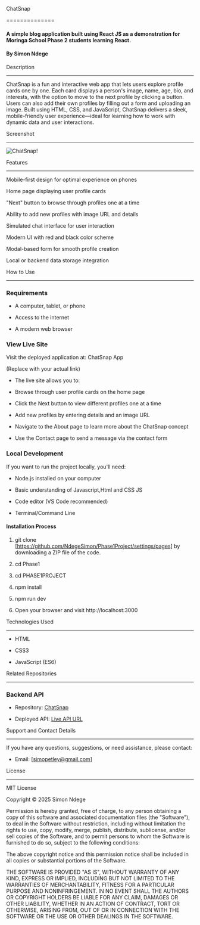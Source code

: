 ChatSnap

==============

#### A simple blog application built using React JS as a demonstration for Moringa School Phase 2 students learning React.

#### By **Simon Ndege**

Description

-----------

ChatSnap is a fun and interactive web app that lets users explore profile cards one by one. Each card displays a person's image, name, age, bio, and interests, with the option to move to the next profile by clicking a button. Users can also add their own profiles by filling out a form and uploading an image. Built using HTML, CSS, and JavaScript, ChatSnap delivers a sleek, mobile-friendly user experience—ideal for learning how to work with dynamic data and user interactions.

Screenshot

----------

![ChatSnap!](/assets/images/san-juan-mountains.jpg "ChatSnap Profile Viewer")

Features

--------

Mobile-first design for optimal experience on phones

Home page displaying user profile cards

"Next" button to browse through profiles one at a time

Ability to add new profiles with image URL and details

Simulated chat interface for user interaction

Modern UI with red and black color scheme

Modal-based form for smooth profile creation

Local or backend data storage integration

How to Use

----------

### Requirements

* A computer, tablet, or phone

* Access to the internet

* A modern web browser

### View Live Site

Visit the deployed application at: ChatSnap App

(Replace with your actual link)

* The live site allows you to:

* Browse through user profile cards on the home page

* Click the Next button to view different profiles one at a time

* Add new profiles by entering details and an image URL

* Navigate to the About page to learn more about the ChatSnap concept

* Use the Contact page to send a message via the contact form

### Local Development

If you want to run the project locally, you'll need:

* Node.js installed on your computer

* Basic understanding of Javascript,Html and CSS JS

* Code editor (VS Code recommended)

* Terminal/Command Line

#### Installation Process

1. git clone [https://github.com/NdegeSimon/Phase1Project/settings/pages] by downloading a ZIP file of the code.

2. cd Phase1

3. cd PHASE1PROJECT

4. npm install

5. npm run dev

6. Open your browser and visit http://localhost:3000

Technologies Used

-----------------

* HTML

* CSS3

* JavaScript (ES6)

Related Repositories

--------------------

### Backend API

* Repository: [ChatSnap](https://github.com/dennis-kiboi/blog-app-sdf-ft11-json-server)

* Deployed API: [Live API URL](https://blog-app-sdf-ft11-json-server.onrender.com/)

Support and Contact Details

---------------------------

If you have any questions, suggestions, or need assistance, please contact:

* Email: [simopetley@gmail.com]

License

-------

MIT License

Copyright © 2025 Simon Ndege

Permission is hereby granted, free of charge, to any person obtaining a copy of this software and associated documentation files (the "Software"), to deal in the Software without restriction, including without limitation the rights to use, copy, modify, merge, publish, distribute, sublicense, and/or sell copies of the Software, and to permit persons to whom the Software is furnished to do so, subject to the following conditions:

The above copyright notice and this permission notice shall be included in all copies or substantial portions of the Software.

THE SOFTWARE IS PROVIDED "AS IS", WITHOUT WARRANTY OF ANY KIND, EXPRESS OR IMPLIED, INCLUDING BUT NOT LIMITED TO THE WARRANTIES OF MERCHANTABILITY, FITNESS FOR A PARTICULAR PURPOSE AND NONINFRINGEMENT. IN NO EVENT SHALL THE AUTHORS OR COPYRIGHT HOLDERS BE LIABLE FOR ANY CLAIM, DAMAGES OR OTHER LIABILITY, WHETHER IN AN ACTION OF CONTRACT, TORT OR OTHERWISE, ARISING FROM, OUT OF OR IN CONNECTION WITH THE SOFTWARE OR THE USE OR OTHER DEALINGS IN THE SOFTWARE.